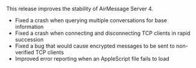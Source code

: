 This release improves the stability of AirMessage Server 4.

- Fixed a crash when querying multiple conversations for base information
- Fixed a crash when connecting and disconnecting TCP clients in rapid succession
- Fixed a bug that would cause encrypted messages to be sent to non-verified TCP clients
- Improved error reporting when an AppleScript file fails to load
